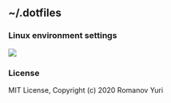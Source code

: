 ## ~/.dotfiles

### Linux environment settings

![](http://darteil-projects.ru/static/images/y.jpg)

### License

MIT License, Copyright (c) 2020 Romanov Yuri

